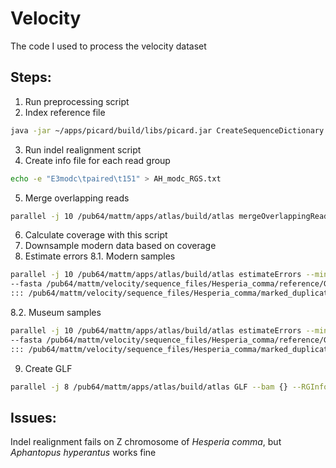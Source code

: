 # Velocity
The code I used to process the velocity dataset


## Steps:

1) Run preprocessing script
2) Index reference file 
```bash
java -jar ~/apps/picard/build/libs/picard.jar CreateSequenceDictionary -R GCA_905404135.1.fasta -O GCA_905404135.1.dict
```
3) Run indel realignment script
4) Create info file for each read group
```bash
echo -e "E3modc\tpaired\t151" > AH_modc_RGS.txt
```
5) Merge overlapping reads
```bash
parallel -j 10 /pub64/mattm/apps/atlas/build/atlas mergeOverlappingReads --bam {} --readGroupSettings AH_modc_RGS.txt ::: /pub64/mattm/velocity/sequence_files/Aphantopus_hyperantus/modc_realign/*.bam
```
6) Calculate coverage with this script
7) Downsample modern data based on coverage
8) Estimate errors
  8.1. Modern samples
```bash
parallel -j 10 /pub64/mattm/apps/atlas/build/atlas estimateErrors --minDeltaLL 0.1 --Npsi 0 \
--fasta /pub64/mattm/velocity/sequence_files/Hesperia_comma/reference/GCA_905404135.1.fasta --bam {} \
::: /pub64/mattm/velocity/sequence_files/Hesperia_comma/marked_duplicates/*.bam
```
  8.2. Museum samples
```bash
parallel -j 10 /pub64/mattm/apps/atlas/build/atlas estimateErrors --minDeltaLL 0.1  \
--fasta /pub64/mattm/velocity/sequence_files/Hesperia_comma/reference/GCA_905404135.1.fasta --bam {} \
::: /pub64/mattm/velocity/sequence_files/Hesperia_comma/marked_duplicates/*.bam

```
9) Create GLF 
```bash
parallel -j 8 /pub64/mattm/apps/atlas/build/atlas GLF --bam {} --RGInfo {.}_RGInfo.json ::: /pub64/mattm/velocity/sequence_files/Hesperia_comma/marked_duplicates/*.bam
```



## Issues:

Indel realignment fails on Z chromosome of *Hesperia comma*, but *Aphantopus hyperantus* works fine
